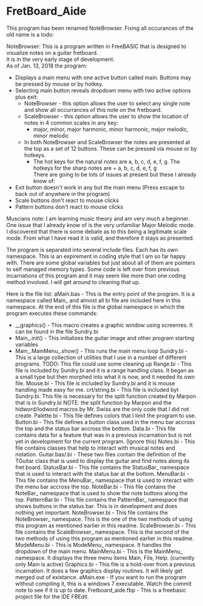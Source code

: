 # FretBoard_Aide
This program has been renamed NoteBrowser. Fixing all occurances of the old name is a todo:  

NoteBrowser: 
This is a program written in FreeBASIC that is designed to visualize notes on a guitar fretboard.  
It is in the very early stage of development.  
As of Jan. 13, 2018 the program: 
- Displays a main menu with one active button called main. Buttons may be pressed by mouse or by hotkey. 
- Selecting main button reveals dropdown menu with two active options plus exit:
  - NoteBrowser - this option allows the user to select any single note and show all occurrances of this note on the fretboard.
  - ScaleBrowser - this option allows the user to show the location of notes in 4 common scales in any key:  
      - major, minor, major harmonic, minor harmonic, major melodic, minor melodic 
  - In both NoteBrowser and ScaleBrowser the notes are presented at the top as a set of 12 buttons. These can be pressed via mouse or by hotkeys. 
    - The hot keys for the natural notes are a, b, c, d, e, f, g. The hotkeys for the sharp notes are <shift> + a, b, c, d, e, f, g  
There are going to be lots of issues at present but these I already know of: 
- Exit button doesn't work in any but the main menu (Press escape to back out of anywhere in the program)
- Scale buttons don't react to mouse clicks 
- Pattern buttons don't react to mouse clicks 

Muscians note: I am learning music theory and am very much a beginner. One issue that I already know of is the very unfamiliar Major Melodic mode. I discovered that there is some debate as to this being a legitimate scale mode. From what I have read it is valid, and therefore it stays as presented.  

The program is separated into several include files. Each has its own namespace. This is an expirement in coding style that I am so far happy with. 
There are some global variables but just about all of them are pointers to self managed memory types. 
Some code is left over from previous incarnations of this program and it may seem like more than one coding method involved. I will get around to cleaning that up. 

Here is the file list: 
aMain.bas - This is the entry point of the program. It is a namespace called Main_ and almost all bi file are included here in this namespace. At the end of this file is the global namespace in which the program executes these commands: 
  - __graphics()    - This macro creates a graphic window using screenres. It can be found in the file Sundry.bi 
  - Main_.init()    - This initializes the guitar image and other program starting variables 
  - Main_.MainMenu_.show()  - This runs the main menu loop 
Sundry.bi - This is a large collection of utilities that I use in a number of different programs. TODO: This file could use some cleaning up
Range.bi  - This file is included by Sundry.bi and it is a range handling class. It began as a small type but then morphed into what it is now, and it needed its own file. 
Mouse.bi  - This file is included by Sundry.bi and it is mouse handling made easy for me. 
crt/string.bi - This file is included byt Sundry.bi. This file is necessary for the split function created by Marpon that is in Sundry.bi 
NOTE: the split function by Marpon and the hidword/lodword macros by Mr. Swiss are the only code that I did not create. 
Palette.bi  - This file defines colors that I limit the program to use. 
Button.bi - This file defines a button class used in the menu bar accross the top and the status bar accross the bottom. 
Data.bi - This file contains data for a feature that was in a previous incarnation but is not yet in development for the current program. (Ignore this) 
Notes.bi  - This file contains classes that help to interact with musical notes and notation. 
Guitar.bas/.bi  - These two files contain the definition of the TGuitar class that is used to display the guitar and find notes along its fret board. 
StatusBar.bi  - This file contains the StatusBar_ namespace that is used to interact with the status bar at the bottom. 
MenuBar.bi  - This file contains the MenuBar_ namespace that is used to interact with the menu bar accross the top.
NoteBar.bi  - This file contains the NoteBar_ namespace that is used to show the note buttons along the top.
PatternBar.bi - This file contains the PatternBar_ namespace that shows buttons in the status bar. This is in development and does nothing yet important. 
NoteBrowser.bi - This file contains the NoteBrowser_ namespace. This is the one of the two methods of using this program as mentioned earlier in this readme. 
ScaleBrowser.bi   - This file contains the ScaleBrowser_ namespace. This is the second of the two methods of using this program as mentioned earlier in this readme. 
ModeMenu.bi   - This is ModeMenu_ namespace. It handles the dropdown of the main menu. 
MainMenu.bi   - This is the MainMenu_ namespace. It displays the three menu items Main, File, Help. (currently only Main is active) 
Graphics.bi - This file is a hold-over from a previous incarnation. It does a few graphics display routines. It will likely get merged out of existance. 
aMain.exe   - If you want to run the program without compiling it, this is a windows 7 executable. Watch the commit note to see if it is up to date.
Fretboard_aide.fbp  - This is a freebasic project file for the IDE FBEdit. 

